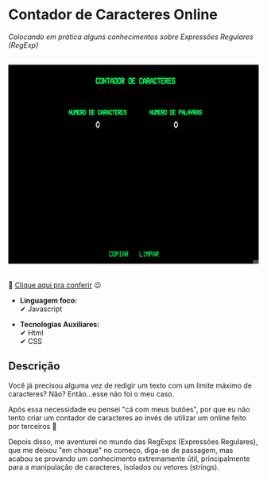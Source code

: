 # Contador de Caracteres Online
*Colocando em prática alguns conhecimentos sobre Expressões Regulares (RegExp)*

<br>
<div> <img src='./assets/gifs/main-screen.gif' height='400'> </div>
<br>

🔗 <a href="https://jeanpcb.github.io/Contador-de-Caracteres/"> Clique aqui pra conferir</a> 😉

- **Linguagem foco:** <br>
✔ Javascript

- **Tecnologias Auxiliares:** <br>
✔ Html <br>
✔ CSS

## Descrição

Você já precisou alguma vez de redigir um texto com um limite máximo de caracteres? Não? Então...esse não foi o meu caso.

Após essa necessidade eu pensei "cá com meus butões", por que eu não tento criar um contador de caracteres ao invés de utilizar um online feito por terceiros 🤔

Depois disso, me aventurei no mundo das RegExps (Expressões Regulares), que me deixou "em choque" no começo, diga-se de passagem, mas acabou se provando um conhecimento extremamente útil, principalmente para a manipulação de caracteres, isolados ou vetores (strings).
